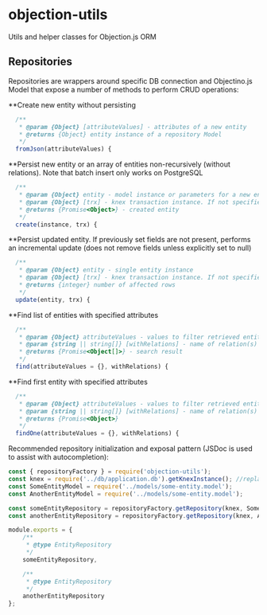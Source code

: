 # objection-utils
Utils and helper classes for Objection.js ORM


Repositories
---------------

Repositories are wrappers around specific DB connection and Objectino.js Model that expose a number of methods to perform CRUD operations:

**Create new entity without persisting

```js
  /**
   * @param {Object} [attributeValues] - attributes of a new entity
   * @returns {Object} entity instance of a repository Model
   */
  fromJson(attributeValues) {
```

**Persist new entity or an array of entities non-recursively (without relations). Note that batch insert only works on PostgreSQL

```js
  /**
   * @param {Object} entity - model instance or parameters for a new entity
   * @param {Object} [trx] - knex transaction instance. If not specified, new implicit transaction will be used.
   * @returns {Promise<Object>} - created entity
   */
  create(instance, trx) {
```

**Persist updated entity. If previously set fields are not present, performs an incremental update (does not remove fields unless explicitly set to null)

```js
  /**
   * @param {Object} entity - single entity instance
   * @param {Object} [trx] - knex transaction instance. If not specified, new implicit transaction will be used.
   * @returns {integer} number of affected rows
   */
  update(entity, trx) {
```

**Find list of entities with specified attributes

```js
  /**
   * @param {Object} attributeValues - values to filter retrieved entities by
   * @param {string || string[]} [withRelations] - name of relation(s) to eagerly retrieve, as defined in model relationMappings()
   * @returns {Promise<Object[]>} - search result
   */
  find(attributeValues = {}, withRelations) {
```

**Find first entity with specified attributes

```js
  /**
   * @param {Object} attributeValues - values to filter retrieved entities by
   * @param {string || string[]} [withRelations] - name of relation(s) to eagerly retrieve, as defined in model relationMappings()
   * @returns {Promise<Object>}
   */
  findOne(attributeValues = {}, withRelations) {
```


Recommended repository initialization and exposal pattern (JSDoc is used to assist with autocompletion):


```js
const { repositoryFactory } = require('objection-utils');
const knex = require('../db/application.db').getKnexInstance(); //replace with how you provide knex in your application
const SomeEntityModel = require('../models/some-entity.model');
const AnotherEntityModel = require('../models/some-entity.model');

const someEntityRepository = repositoryFactory.getRepository(knex, SomeEntityModel);
const anotherEntityRepository = repositoryFactory.getRepository(knex, AnotherEntityModel);

module.exports = {
	/**
	 * @type EntityRepository
	 */
	someEntityRepository,

	/**
	 * @type EntityRepository
	 */
	anotherEntityRepository
};

```